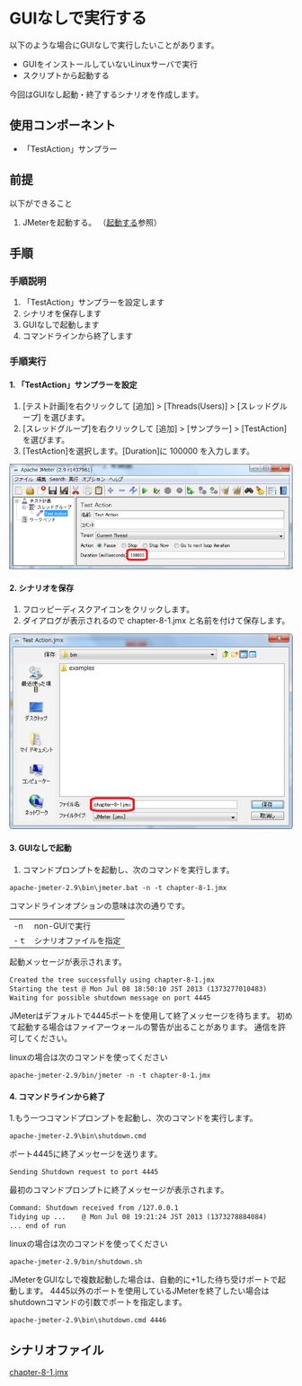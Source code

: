 # GUIなしで実行する

以下のような場合にGUIなしで実行したいことがあります。

+ GUIをインストールしていないLinuxサーバで実行
+ スクリプトから起動する

今回はGUIなし起動・終了するシナリオを作成します。

## 使用コンポーネント

+ 「TestAction」サンプラー

## 前提
以下ができること

1. JMeterを起動する。
（[起動する](1.start.md "起動する")参照）

## 手順
### 手順説明

1. 「TestAction」サンプラーを設定します
1. シナリオを保存します
1. GUIなしで起動します
1. コマンドラインから終了します

### 手順実行
#### 1. 「TestAction」サンプラーを設定

1. [テスト計画]を右クリックして [追加] > [Threads(Users)] > [スレッドグループ] を選びます。
2. [スレッドグループ]を右クリックして [追加] > [サンプラー] > [TestAction] を選びます。
3. [TestAction]を選択します。[Duration]に 100000 を入力します。

![TestActionを設定](images/chapter-8-1.png)

#### 2. シナリオを保存

1. フロッピーディスクアイコンをクリックします。
1. ダイアログが表示されるので chapter-8-1.jmx と名前を付けて保存します。

![シナリオを保存](images/chapter-8-2.png)

#### 3. GUIなしで起動

1. コマンドプロンプトを起動し、次のコマンドを実行します。

```
apache-jmeter-2.9\bin\jmeter.bat -n -t chapter-8-1.jmx
```

コマンドラインオプションの意味は次の通りです。
<table>
	<tr><td>-n</td><td>non-GUIで実行</td></tr>
	<tr><td>-ｔ</td><td>シナリオファイルを指定</td></tr>
</table>

起動メッセージが表示されます。

```
Created the tree successfully using chapter-8-1.jmx
Starting the test @ Mon Jul 08 18:50:10 JST 2013 (1373277010483)
Waiting for possible shutdown message on port 4445
```

JMeterはデフォルトで4445ポートを使用して終了メッセージを待ちます。
初めて起動する場合はファイアーウォールの警告が出ることがあります。
通信を許可してください。

linuxの場合は次のコマンドを使ってください

```
apache-jmeter-2.9/bin/jmeter -n -t chapter-8-1.jmx
```

#### 4. コマンドラインから終了

1.もう一つコマンドプロンプトを起動し、次のコマンドを実行します。

```
apache-jmeter-2.9\bin\shutdown.cmd
```

ポート4445に終了メッセージを送ります。

```
Sending Shutdown request to port 4445
```


最初のコマンドプロンプトに終了メッセージが表示されます。

```
Command: Shutdown received from /127.0.0.1
Tidying up ...    @ Mon Jul 08 19:21:24 JST 2013 (1373278884084)
... end of run
```

linuxの場合は次のコマンドを使ってください

```
apache-jmeter-2.9/bin/shutdown.sh
```

JMeterをGUIなしで複数起動した場合は、自動的に+1した待ち受けポートで起動します。
4445以外のポートを使用しているJMeterを終了したい場合はshutdownコマンドの引数でポートを指定します。

```
apache-jmeter-2.9\bin\shutdown.cmd 4446
```


## シナリオファイル
[chapter-8-1.jmx](scenarios/chapter-8-1.jmx)